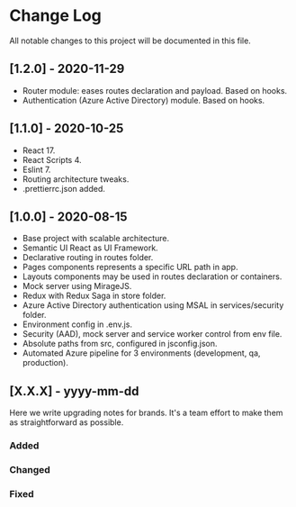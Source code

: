 # Change Log

All notable changes to this project will be documented in this file.

## [1.2.0] - 2020-11-29

-   Router module: eases routes declaration and payload. Based on hooks.
-   Authentication (Azure Active Directory) module. Based on hooks.

## [1.1.0] - 2020-10-25

-   React 17.
-   React Scripts 4.
-   Eslint 7.
-   Routing architecture tweaks.
-   .prettierrc.json added.

## [1.0.0] - 2020-08-15

-   Base project with scalable architecture.
-   Semantic UI React as UI Framework.
-   Declarative routing in routes folder.
-   Pages components represents a specific URL path in app.
-   Layouts components may be used in routes declaration or containers.
-   Mock server using MirageJS.
-   Redux with Redux Saga in store folder.
-   Azure Active Directory authentication using MSAL in services/security folder.
-   Environment config in .env.js.
-   Security (AAD), mock server and service worker control from env file.
-   Absolute paths from src, configured in jsconfig.json.
-   Automated Azure pipeline for 3 environments (development, qa, production).

## [X.X.X] - yyyy-mm-dd

Here we write upgrading notes for brands. It's a team effort to make them as
straightforward as possible.

### Added

### Changed

### Fixed
